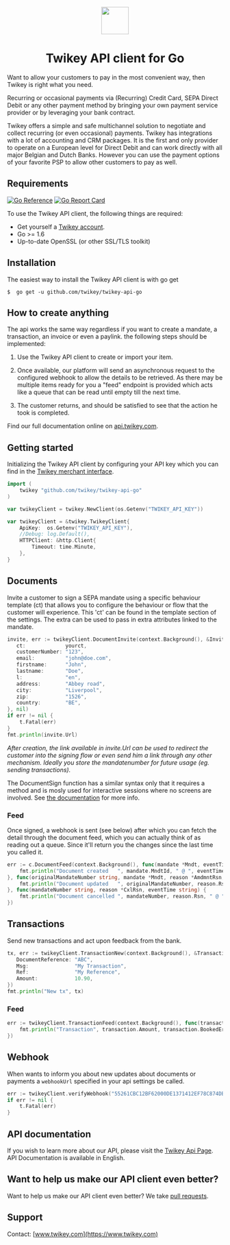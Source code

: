 <p align="center">
  <img src="https://cdn.twikey.com/img/logo.png" height="64"/>
</p>
<h1 align="center">Twikey API client for Go</h1>

Want to allow your customers to pay in the most convenient way, then Twikey is right what you need.

Recurring or occasional payments via (Recurring) Credit Card, SEPA Direct Debit or any other payment method by bringing
your own payment service provider or by leveraging your bank contract.

Twikey offers a simple and safe multichannel solution to negotiate and collect recurring (or even occasional) payments.
Twikey has integrations with a lot of accounting and CRM packages. It is the first and only provider to operate on a
European level for Direct Debit and can work directly with all major Belgian and Dutch Banks. However you can use the
payment options of your favorite PSP to allow other customers to pay as well.

## Requirements ##

[![Go Reference](https://pkg.go.dev/badge/github.com/twikey/twikey-api-go.svg)](https://pkg.go.dev/github.com/twikey/twikey-api-go)
[![Go Report Card](https://goreportcard.com/badge/github.com/twikey/twikey-api-go)](https://goreportcard.com/report/github.com/twikey/twikey-api-go)

To use the Twikey API client, the following things are required:

+ Get yourself a [Twikey account](https://www.twikey.com).
+ Go >= 1.6
+ Up-to-date OpenSSL (or other SSL/TLS toolkit)

## Installation ##

The easiest way to install the Twikey API client is
with go get

    $  go get -u github.com/twikey/twikey-api-go 

## How to create anything ##

The api works the same way regardless if you want to create a mandate, a transaction, an invoice or even a paylink.
the following steps should be implemented:

1. Use the Twikey API client to create or import your item.

2. Once available, our platform will send an asynchronous request to the configured webhook
   to allow the details to be retrieved. As there may be multiple items ready for you a "feed" endpoint is provided
   which acts like a queue that can be read until empty till the next time.

3. The customer returns, and should be satisfied to see that the action he took is completed.

Find our full documentation online on [api.twikey.com](https://api.twikey.com).

## Getting started ##

Initializing the Twikey API client by configuring your API key which you can find in
the [Twikey merchant interface](https://www.twikey.com).

```go
import (
    twikey "github.com/twikey/twikey-api-go"
)

var twikeyClient = twikey.NewClient(os.Getenv("TWIKEY_API_KEY"))

var twikeyClient = &twikey.TwikeyClient{
    ApiKey:  os.Getenv("TWIKEY_API_KEY"),
    //Debug: log.Default(),
    HTTPClient: &http.Client{
        Timeout: time.Minute,
    },
}

``` 

## Documents

Invite a customer to sign a SEPA mandate using a specific behaviour template (ct) that allows you to configure
the behaviour or flow that the customer will experience. This 'ct' can be found in the template section of the settings.
The extra can be used to pass in extra attributes linked to the mandate.

```go
invite, err := twikeyClient.DocumentInvite(context.Background(), &InviteRequest{
   ct:             yourct,
   customerNumber: "123",
   email:          "john@doe.com",
   firstname:      "John",
   lastname:       "Doe",
   l:              "en",
   address:        "Abbey road",
   city:           "Liverpool",
   zip:            "1526",
   country:        "BE",
}, nil)
if err != nil {
    t.Fatal(err)
}
fmt.println(invite.Url)
```

_After creation, the link available in invite.Url can be used to redirect the customer into the signing flow or even
send him a link through any other mechanism. Ideally you store the mandatenumber for future usage (eg. sending transactions)._

The DocumentSign function has a similar syntax only that it requires a method and is mosly used for interactive sessions 
where no screens are involved. See [the documentation](https://api.twikey.com) for more info.

### Feed

Once signed, a webhook is sent (see below) after which you can fetch the detail through the document feed, which you can actually
think of as reading out a queue. Since it'll return you the changes since the last time you called it.

```go
err := c.DocumentFeed(context.Background(), func(mandate *Mndt, eventTime string) {
    fmt.println("Document created   ", mandate.MndtId, " @ ", eventTime)
}, func(originalMandateNumber string, mandate *Mndt, reason *AmdmntRsn, eventTime string) {
    fmt.println("Document updated   ", originalMandateNumber, reason.Rsn, " @ ", eventTime)
}, func(mandateNumber string, reason *CxlRsn, eventTime string) {
    fmt.println("Document cancelled ", mandateNumber, reason.Rsn, " @ ", eventTime)
})
```

## Transactions

Send new transactions and act upon feedback from the bank.

```go
tx, err := twikeyClient.TransactionNew(context.Background(), &TransactionRequest{
   DocumentReference: "ABC",
   Msg:               "My Transaction",
   Ref:               "My Reference",
   Amount:            10.90,
})
fmt.println("New tx", tx)
```

### Feed

```go
err := twikeyClient.TransactionFeed(context.Background(), func(transaction *Transaction) {
    fmt.println("Transaction", transaction.Amount, transaction.BookedError, transaction.Final)
})
```

## Webhook ##

When wants to inform you about new updates about documents or payments a `webhookUrl` specified in your api settings be called.

```go
err := twikeyClient.verifyWebhook("55261CBC12BF62000DE1371412EF78C874DBC46F513B078FB9FF8643B2FD4FC2", "abc=123&name=abc")
if err != nil {
    t.Fatal(err)
}
```

## API documentation ##

If you wish to learn more about our API, please visit the [Twikey Api Page](https://api.twikey.com).
API Documentation is available in English.

## Want to help us make our API client even better? ##

Want to help us make our API client even better? We
take [pull requests](https://github.com/twikey/twikey-api-python/pulls).

## Support ##

Contact: [www.twikey.com](https://www.twikey.com)
